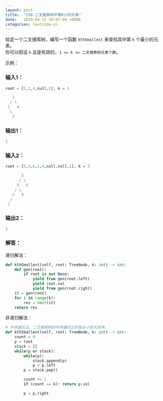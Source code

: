 ```yaml
---
layout: post
title:  "230.二叉搜索树中第K小的元素"
date:   2019-04-11 10:07:00 +0800
categories: leetcode-cn
---
```

给定一个二叉搜索树，编写一个函数 `kthSmallest` 来查找其中第 `k` 个最小的元素。  
你可以假设 `k` 总是有效的，`1 <= k <= 二叉搜索树元素个数`。

示例：  

### 输入1：

```python
root = [3,1,4,null,2], k = 1

   3
  / \
 1   4
  \
   2
```

### 输出1：

```python
1
```

### 输入2：

```python
root = [5,3,6,2,4,null,null,1], k = 3

       5
      / \
     3   6
    / \
   2   4
  /
 1
```

### 输出2：

```python
3
```

### 解答：  

递归解法：

```python
def kthSmallest(self, root: TreeNode, k: int) -> int:
    def gen(root):
        if root is not None:
            yield from gen(root.left)
            yield root.val
            yield from gen(root.right)
    it = gen(root)
    for i in range(k):
        res = next(it)
    return res
```

非递归解法：

```python
# 中序遍历法，二叉搜索树的中序遍历正好是从小到大排序。
def kthSmallest(self, root: TreeNode, k: int) -> int:
    count = 0
    p = root
    stack = []
    while(p or stack):
        while(p):
            stack.append(p)
            p = p.left
        p = stack.pop()

        count += 1
        if (count == k): return p.val

        p = p.right
```